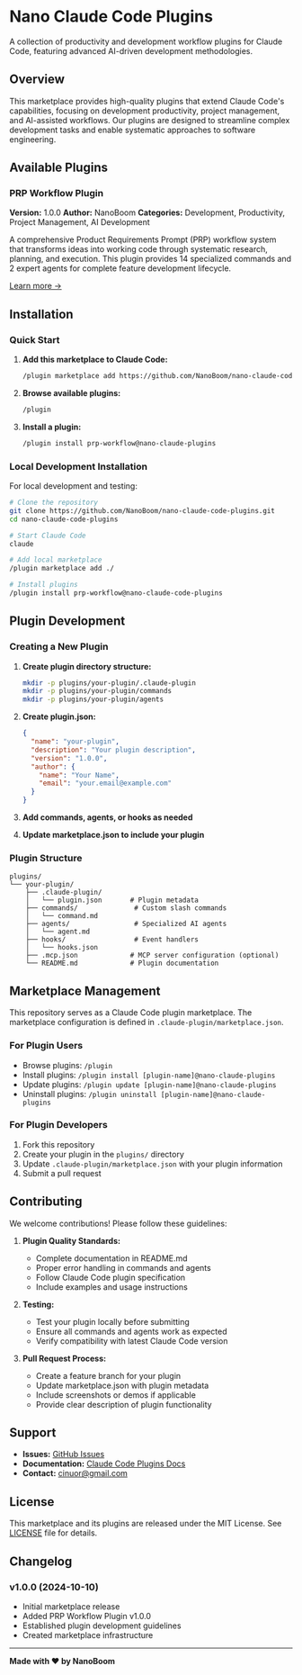 # Nano Claude Code Plugins

A collection of productivity and development workflow plugins for Claude Code, featuring advanced AI-driven development methodologies.

## Overview

This marketplace provides high-quality plugins that extend Claude Code's capabilities, focusing on development productivity, project management, and AI-assisted workflows. Our plugins are designed to streamline complex development tasks and enable systematic approaches to software engineering.

## Available Plugins

### PRP Workflow Plugin

**Version:** 1.0.0
**Author:** NanoBoom
**Categories:** Development, Productivity, Project Management, AI Development

A comprehensive Product Requirements Prompt (PRP) workflow system that transforms ideas into working code through systematic research, planning, and execution. This plugin provides 14 specialized commands and 2 expert agents for complete feature development lifecycle.

[Learn more →](./plugins/prp-workflow/README.md)

## Installation

### Quick Start

1. **Add this marketplace to Claude Code:**
   ```bash
   /plugin marketplace add https://github.com/NanoBoom/nano-claude-code-plugins.git
   ```

2. **Browse available plugins:**
   ```bash
   /plugin
   ```

3. **Install a plugin:**
   ```bash
   /plugin install prp-workflow@nano-claude-plugins
   ```

### Local Development Installation

For local development and testing:

```bash
# Clone the repository
git clone https://github.com/NanoBoom/nano-claude-code-plugins.git
cd nano-claude-code-plugins

# Start Claude Code
claude

# Add local marketplace
/plugin marketplace add ./

# Install plugins
/plugin install prp-workflow@nano-claude-code-plugins
```

## Plugin Development

### Creating a New Plugin

1. **Create plugin directory structure:**
   ```bash
   mkdir -p plugins/your-plugin/.claude-plugin
   mkdir -p plugins/your-plugin/commands
   mkdir -p plugins/your-plugin/agents
   ```

2. **Create plugin.json:**
   ```json
   {
     "name": "your-plugin",
     "description": "Your plugin description",
     "version": "1.0.0",
     "author": {
       "name": "Your Name",
       "email": "your.email@example.com"
     }
   }
   ```

3. **Add commands, agents, or hooks as needed**

4. **Update marketplace.json to include your plugin**

### Plugin Structure

```
plugins/
└── your-plugin/
    ├── .claude-plugin/
    │   └── plugin.json       # Plugin metadata
    ├── commands/              # Custom slash commands
    │   └── command.md
    ├── agents/                # Specialized AI agents
    │   └── agent.md
    ├── hooks/                 # Event handlers
    │   └── hooks.json
    ├── .mcp.json             # MCP server configuration (optional)
    └── README.md             # Plugin documentation
```

## Marketplace Management

This repository serves as a Claude Code plugin marketplace. The marketplace configuration is defined in `.claude-plugin/marketplace.json`.

### For Plugin Users

- Browse plugins: `/plugin`
- Install plugins: `/plugin install [plugin-name]@nano-claude-plugins`
- Update plugins: `/plugin update [plugin-name]@nano-claude-plugins`
- Uninstall plugins: `/plugin uninstall [plugin-name]@nano-claude-plugins`

### For Plugin Developers

1. Fork this repository
2. Create your plugin in the `plugins/` directory
3. Update `.claude-plugin/marketplace.json` with your plugin information
4. Submit a pull request

## Contributing

We welcome contributions! Please follow these guidelines:

1. **Plugin Quality Standards:**
   - Complete documentation in README.md
   - Proper error handling in commands and agents
   - Follow Claude Code plugin specification
   - Include examples and usage instructions

2. **Testing:**
   - Test your plugin locally before submitting
   - Ensure all commands and agents work as expected
   - Verify compatibility with latest Claude Code version

3. **Pull Request Process:**
   - Create a feature branch for your plugin
   - Update marketplace.json with plugin metadata
   - Include screenshots or demos if applicable
   - Provide clear description of plugin functionality

## Support

- **Issues:** [GitHub Issues](https://github.com/NanoBoom/nano-claude-code-plugins/issues)
- **Documentation:** [Claude Code Plugins Docs](https://docs.claude.com/en/docs/claude-code/plugins)
- **Contact:** cinuor@gmail.com

## License

This marketplace and its plugins are released under the MIT License. See [LICENSE](./LICENSE) file for details.

## Changelog

### v1.0.0 (2024-10-10)
- Initial marketplace release
- Added PRP Workflow Plugin v1.0.0
- Established plugin development guidelines
- Created marketplace infrastructure

---

**Made with ❤️ by NanoBoom**
